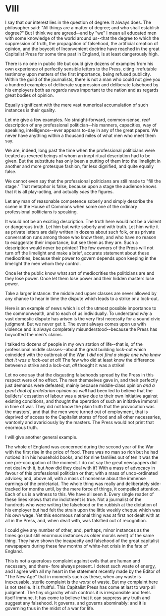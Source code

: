 # VIII

I say that our interest lies in the question of degree. It always does. The philosopher said: "All things are a matter of degree; and who shall establish degree?" But I think we are agreed--and by "we" I mean all educated men with some knowledge of the world around us--that the degree to which the suppression of truth, the propagation of falsehood, the artificial creation of opinion, and the boycott of Inconvenient doctrine have reached in the great Capitalist Press for some time past in England, Is at least dangerously high.

There is no one in public life but could give dozens of examples from his own experience of perfectly sensible letters to the Press, citing irrefutable testimony upon matters of the first importance, being refused publicity. Within the guild of the journalists, there is not a man who could not give you a hundred examples of deliberate suppression and deliberate falsehood by his employers both as regards news important to the nation and as regards great bodies of opinion.

Equally significant with the mere vast numerical accumulation of such instances is their quality.

Let me give a few examples. No straight-forward, common-sense, *real* description of any professional politician--his manners, capacities, way of speaking, intelligence--ever appears to-day in any of the great papers. We never have anything within a thousand miles of what men who meet them say.

We are, indeed, long past the time when the professional politicians were treated as revered beings of whom an inept ritual description had to be given. But the substitute has only been a putting of them into the limelight in another and more grotesque fashion, far less dignified, and quite equally false.

We cannot even say that the professional politicians are still made to "fill the stage." That metaphor is false, because upon a stage the audience knows that it is all play-acting, and actually *sees* the figures.

Let any man of reasonable competence soberly and simply describe the scene in the House of Commons when some one of the ordinary professional politicians is speaking.

It would not be an exciting description. The truth here would not be a violent or dangerous truth. Let him but write soberly and with truth. Let him write it as private letters are daily written in dozens about such folk, or as private conversation runs among those who know them, and who have no reason to exaggerate their importance, but see them as they are. Such a description would never be printed! The few owners of the Press will not turn off the limelight and make a brief, accurate statement about these mediocrities, because their power to govern depends upon keeping in the limelight the men whom they control.

Once let the public know what sort of mediocrities the politicians are and they lose power. Once let them lose power and their hidden masters lose power.

Take a larger instance: the middle and upper classes are never allowed by any chance to hear in time the dispute which leads to a strike or a lock-out.

Here is an example of news which is of the utmost possible importance to the commonwealth, and to each of us individually. To understand *why* a vast domestic dispute has arisen is the very first necessity for a sound civic judgment. But we never get it. The event always comes upon us with violence and is always completely misunderstood--because the Press has boycotted the men's claims.

I talked to dozens of people in my own station of life--that is, of the professional middle classes--about the great building lock-out which coincided with the outbreak of the War. *I did not find a single one who knew that it was a lock-out at all!* The few who did at least know the difference between a strike and a lock-out, *all* thought it was a strike!

Let no one say that the disgusting falsehoods spread by the Press in this respect were of no effect. The men themselves gave in, and their perfectly just demands were defeated, mainly because middle-class opinion *and a great deal of proletarian opinion as well* had been led to believe that the builders' cessation of labour was a *strike* due to their own initiative against existing conditions, and thought the operation of such an initiative immoral in time of war. They did not know the plain truth that the provocation was the masters', and that the men were turned out of employment, that is deprived of access to the Capitalist stores of food and all other necessaries, wantonly and avariciously by the masters. The Press would not print that enormous truth.

I will give another general example.

The whole of England was concerned during the second year of the War with the first rise in the price of food. There was no man so rich but he had noticed it in his household books, and for nine families out of ten it was the one pre-occupation of the moment. I do not say the great newspapers did not deal with it, but *how* did they deal with it? With a mass of advocacy in favour of this professional politician or that; with a mass of unco-ordinated advices; and, above all, with a mass of nonsense about the immense earnings of the proletariat. The whole thing was really and deliberately side-tracked for months until, by the mere force of things, it compelled attention. Each of us is a witness to this. We have all seen it. Every single reader of these lines knows that mv indictment is true. Not a journalist of the hundreds who were writing the falsehood or the rubbish at the dictation of his employer but had felt the strain upon the little weekly cheque which was his *own* wage. Yet this enormous national thing was at first not dealt with at all in the Press, and, when dealt with, was falsified out of recognition.

I could give any number of other, and, perhaps, minor instances as the times go (but still enormous instances as older morals went) of the same thing. They have shown the incapacity and falsehood of the great capitalist newspapers during these few months of white-hot crisis in the fate of England.

This is not a querulous complaint against evils that are human and necessary, and there- fore always present. I detest such waste of energy, and I agree with all my heart in the statement recently made by the Editor of "The New Age" that in moments such as these, when any waste is inexcusable, sterile complaint is the *worst* of waste. But my complaint here is not sterile. It is fruitful. This Capitalist Press has come at last to warp all judgment. The tiny oligarchy which controls it is irresponsible and feels itself immune. It has come to believe that it can suppress any truth and suggest any falsehood. It governs, and governs abominably: and it is governing thus in the midst of a war for life.
